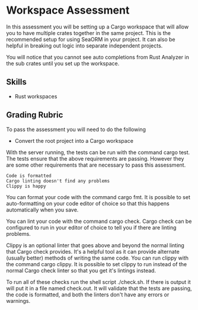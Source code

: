 # Workspace Assessment

In this assessment you will be setting up a Cargo workspace that will allow you to have multiple crates together in the same project. This is the recommended setup for using SeaORM in your project. It can also be helpful in breaking out logic into separate independent projects.

You will notice that you cannot see auto completions from Rust Analyzer in the sub crates until you set up the workspace.

## Skills

- Rust workspaces

## Grading Rubric

To pass the assessment you will need to do the following

- Convert the root project into a Cargo workspace

With the server running, the tests can be run with the command cargo test. The tests ensure that the above requirements are passing. However they are some other requirements that are necessary to pass this assessment.

    Code is formatted
    Cargo linting doesn't find any problems
    Clippy is happy

You can format your code with the command cargo fmt. It is possible to set auto-formatting on your code editor of choice so that this happens automatically when you save.

You can lint your code with the command cargo check. Cargo check can be configured to run in your editor of choice to tell you if there are linting problems.

Clippy is an optional linter that goes above and beyond the normal linting that Cargo check provides. It's a helpful tool as it can provide alternate (usually better) methods of writing the same code. You can run clippy with the command cargo clippy. It is possible to set clippy to run instead of the normal Cargo check linter so that you get it's lintings instead.

To run all of these checks run the shell script ./check.sh. If there is output it will put it in a file named check.out. It will validate that the tests are passing, the code is formatted, and both the linters don't have any errors or warnings.